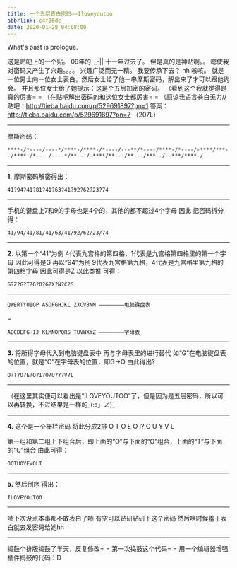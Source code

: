 ```yaml
---
title: 一个五层表白密码——Iloveyoutoo
abbrlink: c4f06dc
date: 2020-01-28 04:08:00
---
```

What's past is prologue.

<!--more-->

这是贴吧上的一个贴。
09年的-_-||
十一年过去了。
但是真的是神贴啊。。
嗯使我对密码又产生了兴趣。。。。
兴趣广泛而无一精。
我要传承下去？
hh
咳咳。
就是一位男士向一位女士表白，然后女士给了他一串摩斯密码，解出来了才可以跟他约会。
并且那位女士给了她提示：这是个五层加密的密码。
（看到这个我就觉得是真的厉害= =
（在贴吧解出密码的和这位女士都厉害= =
（原谅我语言苍白无力//
贴吧：<http://tieba.baidu.com/p/529691897?pn=1>
答案：<http://tieba.baidu.com/p/529691897?pn=7>
（207L）


----------
摩斯密码：
```
****-/*----/----*/****-/****-/*----/---**/*----/****-/*----/-****/***--/****-/*----/----*/**---/-****/**---/**---/***--/--***/****-/
```

----------

**1.**
摩斯密码解密得出：
```
41?94?41?81?41?63?41?92?62?23?74
```




----------


手机的键盘上7和9的字母也是4个的，其他的都不超过4个字母
因此
把密码拆分得：
```
41/94/41/81/41/63/41/92/62/23/74
```

----------


<!--more-->


**2.**
以第一个“41”为例
4代表九宫格的第四格，1代表是九宫格第四格里的第一个字母
因此可得是G
再以“94”为例
9代表九宫格第九格，4代表是九宫格里第九格的第四格字母
因此可得是Z
以此类推
可得：
```
G?Z?G?T?G?O?G?X?N?C?S
```


----------


```
QWERTYUIOP ASDFGHJKL ZXCVBNM ————————电脑键盘表
```
=

```
ABCDEFGHIJ KLMNOPQRS TUVWXYZ ————————字母表
```


<!--more-->


----------


**3.**
将所得字母代入到电脑键盘表中
再与字母表里的进行替代
如“G”在电脑键盘表的位置，就是“O”在字母表的位置，即G→O
由此得出?
```
O?T?O?E?O?I?O?U?Y?V?L
```


----------


（在这里其实便可以看出是“ILOVEYOUTOO”了，但是因为是五层密码，所以可以再转换，不过结果是一样的_(:з」∠)_


----------


**4.**
这个是一个栅栏密码
将此分成2排
O T O E O I?
O U Y V L

第一组和第二组上下组合后，即上面的“O”与下面的“O”组合，上面的“T”与下面的“U”组合
由此可得：

```
OOTUOYEVOLI
```


<!--more-->


----------


**5.**
然后倒序
得出：

```
ILOVEYOUTOO
```



----------
啧下次没点本事都不敢表白了啧
有空可以钻研钻研下这个密码
然后啥时候羞于表白就去发密码给她hh


----------
捣鼓个排版捣鼓了半天，反复修改= =
第一次捣鼓这个代码= =
用一个编辑器增强插件捣鼓的代码：D

